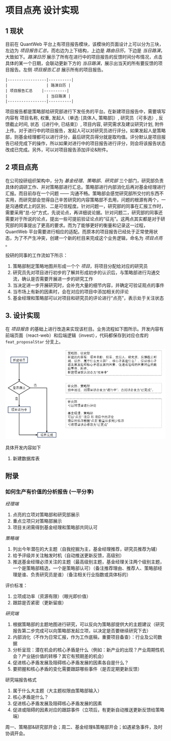 # 项目点亮 设计实现

## 1 现状

目前在 QuantWeb 平台上有项目报告模块，该模块的页面设计上可以分为三块，左边为 _项目报告汇总_，而右边为上下结构，上边是 _路由日历_，下边是 _当日路演_，大致如下。_路演日历_ 展示了所有在进行中的项目报告的反馈时间分布情况，点击具体的某一个日期，会联动更新下方的 _当日路演_，展示出当天的所有要反馈的项目报告。左侧 _项目报告汇总_ 展示所有的项目报告。

```text
|-----------------|----------|
|                 | 路演日历 |
| 项目报告汇总    |----------|
|                 | 当日路演 |
|-----------------|----------|
```

项目报告都是策略部给研究部进行下发任务的平台。在新建项目报告中，需要填写内容有 项目名称, 权重, 发起人（单选: \[具体人, 策略部\]）, 研究员（可多选）, 反馈截止时间, 状态（\[进行中, 已结束\]）, 项目内容, 研究需求及建议研究计划, 附件上传。对于进行中的项目报告，发起人可以对研究员进行评分。如果发起人是策略部，则基金经理都可以进行评分，最后研究员得分就是取均值。评分默认是项目报告已经完成下的操作，所以如果对进行中的项目报告进行评分，则会将该报告状态改成已完成。另外，可以对项目报告添加评论&附件。

## 2 项目点亮

在公司投研组织架构中，分为 _基金经理_、_策略部_、_研究部_ 三个部门，研究部负责具体的调研工作、并对策略部进行汇总。策略部进行内部消化后再对基金经理进行汇报。而目前存在一个问题 —— 沟通不畅。策略部会感觉研究部所交付的东西不实用，而研究部会觉得自己辛苦研究的内容策略部不去用，问题的根源有两个，一是沟通模式上的区别、二是可信程度。针对问题一，研究部的同事在汇报工作时，需要采用“总-分”方式，先说论点，再详细说论据。针对问题二，研究部的同事还需要对于所说的论点，提出一些可提前验证论点的“征兆”。这两点其实都是对于研究部的同事提出了更高的要求。而为了能够更好的衡量和记录这一过程，QuantWeb 平台需要进行相应的适配。而原本的项目报告已经处于正常使用状态，为了不产生冲突，创建一个新的栏目来完成这个业务逻辑，命名为 _项目点亮_ 。

投研的同事的工作流如下所示：

1. 策略部制定策略地图并形成一个个 _项目_，将项目分配给对应的研究员
2. 研究员先对项目进行初步的了解并形成初步的认识后，与策略部进行沟通交流，确认是否需要开展进一步的研究工作
3. 当决定进一步开展研究时，会补充大量的细节内容，并确定可验证观点的事件
4. 当市场上有新的因素时，会在对应的项目中添加相关的评论
5. 基金经理和策略部可以对项目和研究员的评论进行“点亮”，表示处于关注状态

## 3. 设计实现

在 _项目报告_ 的基础上进行改造来实现该栏目。业务流程如下图所示。开发内容有前端页面（react-web）和后端逻辑（invest），代码都保存到对应仓库的`feat_proposalStar` 分支上。

![工作流](processv1.png)

具体开发内容如下

1. 新建数据库表

## 附录

### 如何生产有价值的分析报告 (一平分享)

_经理端_

1. 点亮的立项对策略部和研究部展示
2. 重点立项只对策略部展示
3. 项目关闭需得到基金经理和策略部共同认可

_策略端_

1. 列出今年潜在的大主题（自我挖掘为主，基金经理推荐，研究员推荐为辅）
2. 给予评级并关注触发时机（自动推送更新反馈，高级别）
3. 推送基金经理必须关注的主题（最高级别主题，基金经理关注两个级别主题，一个是策略部精选，一个是策略部认可）（备注推荐理由、推荐人、策略部经理是谁、负责研究员是谁）（备注相关行业指数或具体标的）

评价标准：

1. 立项成功率（资源有限）（眼光即价值）
2. 跟踪是否紧密（更新留痕）

_研究端_

1. 根据策略部的主题地图进行研究，可以反向为策略部提供大的主题建议（研究报告第二步完成可以向策略部发起立项，以决定是否要继续研究下去）
2. 内部消化（不作为日常汇报，作为工作底稿，重要项目备查）：行业及公司数据
3. 分析呈现：潜在机会的核心矛盾是什么（例如：新产业的出现？产业周期性机会？产业链价值的转移？其它有预期差的机会）
4. 促进核心矛盾发展及阻碍核心矛盾发展的因素各自是什么？
5. 要把握和核心矛盾的变化需要跟踪哪些事件（是否定期更新反馈）

研究端报告格式

1. 属于什么大主题（大主题权限由策略部输入）
2. 核心矛盾是什么？
3. 促进核心矛盾发展及阻碍核心矛盾发展的因素
4. 促进或阻碍的因素对应的跟踪事件（立项后，有更新自动推送更新反馈给策略端）

周一、策略部&研究部开会；周二、基金经理&策略部开会；如遇紧急事件，及时协调开会。
